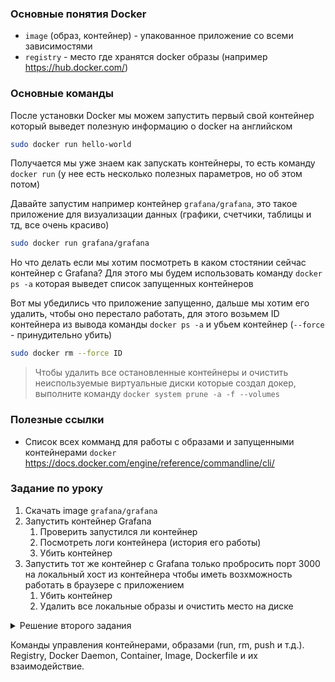 ### Основные понятия Docker

- `image` (образ, контейнер) - упакованное приложение со всеми зависимостями
- `registry` - место где хранятся docker образы (например https://hub.docker.com/)

### Основные команды

После установки Docker мы можем запустить первый свой контейнер который выведет полезную информацию о docker на английском

```sh
sudo docker run hello-world
```

Получается мы уже знаем как запускать контейнеры, то есть команду `docker run` (у нее есть несколько полезных параметров, но об этом потом)

Давайте запустим например контейнер `grafana/grafana`, это такое приложение для визуализации данных (графики, счетчики, таблицы и тд, все очень красиво)

```sh
sudo docker run grafana/grafana
```

Но что делать если мы хотим посмотреть в каком стостянии сейчас контейнер с Grafana? Для этого мы будем использовать команду `docker ps -a` которая выведет список запущенных контейнеров

Вот мы убедились что приложение запущенно, дальше мы хотим его удалить, чтобы оно перестало работать, для этого возьмем ID контейнера из вывода команды `docker ps -a` и убьем контейнер (`--force` - принудительно убить)

```sh
sudo docker rm --force ID
```

> Чтобы удалить все остановленные контейнеры и очистить неиспользуемые виртуальные диски которые создал докер, выполните команду `docker system prune -a -f --volumes`

### Полезные ссылки

- Список всех комманд для работы с образами и запущенными контейнерами `docker` https://docs.docker.com/engine/reference/commandline/cli/

### Задание по уроку

1. Скачать image `grafana/grafana`
2. Запустить контейнер Grafana
   1. Проверить запустился ли контейнер
   2. Посмотреть логи контейнера (история его работы)
   3. Убить контейнер
3. Запустить тот же контейнер с Grafana только пробросить порт 3000 на локальный хост из контейнера чтобы иметь возхможность работать в браузере с приложением
   1. Убить контейнер
   2. Удалить все локальные образы и очистить место на диске

<details>
  <summary>Решение второго задания</summary>

1. `sudo docker pull grafana/grafana`
2. `sudo docker run grafana/grafana`
   1. `sudo docker ps -a`
   2. `sudo docker logs ID`
   3. `sudo docker rm --force ID`
3. `sudo docker run -p 3000:3000 grafana/grafana` в браузере открыть `localhost:3000`
   1. `sudo docker rm --force ID`
   2. `sudo docker system prune -a -f --volumes`

</details>

Команды управления контейнерами, образами (run, rm, push и т.д.).
Registry, Docker Daemon, Container, Image, Dockerfile и их взаимодействие.